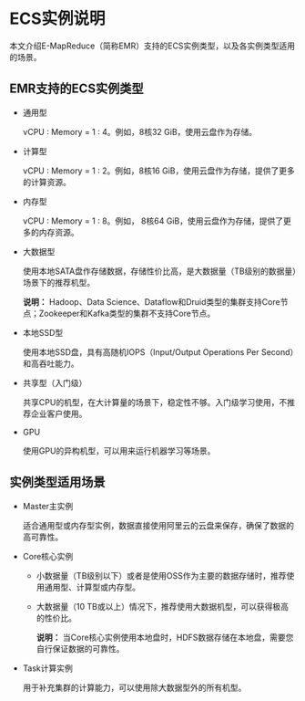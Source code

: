 # ECS实例说明

本文介绍E-MapReduce（简称EMR）支持的ECS实例类型，以及各实例类型适用的场景。

## EMR支持的ECS实例类型

-   通用型

    vCPU : Memory = 1 : 4。例如，8核32 GiB，使用云盘作为存储。

-   计算型

    vCPU : Memory = 1 : 2。例如，8核16 GiB，使用云盘作为存储，提供了更多的计算资源。

-   内存型

    vCPU : Memory = 1 : 8。例如， 8核64 GiB，使用云盘作为存储，提供了更多的内存资源。

-   大数据型

    使用本地SATA盘作存储数据，存储性价比高，是大数据量（TB级别的数据量）场景下的推荐机型。

    **说明：** Hadoop、Data Science、Dataflow和Druid类型的集群支持Core节点；Zookeeper和Kafka类型的集群不支持Core节点。

-   本地SSD型

    使用本地SSD盘，具有高随机IOPS（Input/Output Operations Per Second）和高吞吐能力。

-   共享型（入门级）

    共享CPU的机型，在大计算量的场景下，稳定性不够。入门级学习使用，不推荐企业客户使用。

-   GPU

    使用GPU的异构机型，可以用来运行机器学习等场景。


## 实例类型适用场景

-   Master主实例

    适合通用型或内存型实例，数据直接使用阿里云的云盘来保存，确保了数据的高可靠性。

-   Core核心实例
    -   小数据量（TB级别以下）或者是使用OSS作为主要的数据存储时，推荐使用通用型、计算型或内存型。
    -   大数据量（10 TB或以上）情况下，推荐使用大数据机型，可以获得极高的性价比。

        **说明：** 当Core核心实例使用本地盘时，HDFS数据存储在本地盘，需要您自行保证数据的可靠性。

-   Task计算实例

    用于补充集群的计算能力，可以使用除大数据型外的所有机型。


